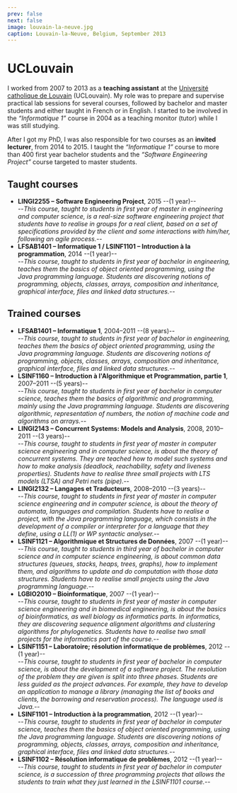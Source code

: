 ```yaml
---
prev: false
next: false
image: louvain-la-neuve.jpg
caption: Louvain-la-Neuve, Belgium, September 2013
---
```


# UCLouvain

I worked from 2007 to 2013 as a **teaching assistant** at the [Université catholique de Louvain](https://www.uclouvain.be/en) (UCLouvain). My role was to prepare and supervise practical lab sessions for several courses, followed by bachelor and master students and either taught in French or in English. I started to be involved in the _“Informatique 1”_ course in 2004 as a teaching monitor (tutor) while I was still studying.

After I got my PhD, I was also responsible for two courses as an **invited lecturer**, from 2014 to 2015. I taught the _“Informatique 1”_ course to more than 400 first year bachelor students and the _“Software Engineering Project”_ course targeted to master students.

## Taught courses

- **LINGI2255 – Software Engineering Project**, 2015 --(1 year)--  
  --_This course, taught to students in first year of master in engineering and computer science, is a real-size software engineering project that students have to realise in groups for a real client, based on a set of specifications provided by the client and some interactions with him/her, following an agile process._--
- **LFSAB1401 – Informatique 1 / LSINF1101 – Introduction à la programmation**, 2014 --(1 year)--  
  --_This course, taught to students in first year of bachelor in engineering, teaches them the basics of object oriented programming, using the Java programming language. Students are discovering notions of programming, objects, classes, arrays, composition and inheritance, graphical interface, files and linked data structures._--

## Trained courses

- **LFSAB1401 – Informatique 1**, 2004–2011 --(8 years)--  
  --_This course, taught to students in first year of bachelor in engineering, teaches them the basics of object oriented programming, using the Java programming language. Students are discovering notions of programming, objects, classes, arrays, composition and inheritance, graphical interface, files and linked data structures._--
- **LSINF1160 – Introduction à l'Algorithmique et Programmation, partie 1**, 2007–2011 --(5 years)--  
  --_This course, taught to students in first year of bachelor in computer science, teaches them the basics of algorithmic and programming, mainly using the Java programming language. Students are discovering algorithmic, representation of numbers, the notion of machine code and algorithms on arrays._--
- **LINGI2143 – Concurrent Systems: Models and Analysis**, 2008, 2010–2011 --(3 years)--  
  --_This course, taught to students in first year of master in computer science engineering and in computer science, is about the theory of concurrent systems. They are teached how to model such systems and how to make analysis (deadlock, reachability, safety and liveness properties). Students have to realise three small projects with LTS models (LTSA) and Petri nets (pipe)._--
- **LINGI2132 – Langages et Traducteurs**, 2008–2010 --(3 years)--  
  --_This course, taught to students in first year of master in computer science engineering and in computer science, is about the theory of automata, languages and compilation. Students have to realise a project, with the Java programming language, which consists in the development of a compiler or interpreter for a language that they define, using a LL(1) or WP syntactic analyser._--
- **LSINF1121 – Algorithmique et Structures de Données**, 2007 --(1 year)--  
  --_This course, taught to students in third year of bachelor in computer science and in computer science engineering, is about common data structures (queues, stacks, heaps, trees, graphs), how to implement them, and algorithms to update and do computation with those data structures. Students have to realise small projects using the Java programming language._--
- **LGBIO2010 – Bioinformatique**, 2007 --(1 year)--  
  --_This course, taught to students in first year of master in computer science engineering and in biomedical engineering, is about the basics of bioinformatics, as well biology as informatics parts. In informatics, they are discovering sequence alignment algorithms and clustering algorithms for phylogenetics. Students have to realise two small projects for the informatics part of the course._--
- **LSINF1151 – Laboratoire; résolution informatique de problèmes**, 2012 --(1 year)--  
  --_This course, taught to students in first year of bachelor in computer science, is about the development of a software project. The resolution of the problem they are given is split into three phases. Students are less guided as the project advances. For example, they have to develop an application to manage a library (managing the list of books and clients, the borrowing and reservation process). The language used is Java._--
- **LSINF1101 – Introduction à la programmation**, 2012 --(1 year)--  
  --_This course, taught to students in first year of bachelor in computer science, teaches them the basics of object oriented programming, using the Java programming language. Students are discovering notions of programming, objects, classes, arrays, composition and inheritance, graphical interface, files and linked data structures._--
- **LSINF1102 – Résolution informatique de problèmes**, 2012 --(1 year)--  
  --_This course, taught to students in first year of bachelor in computer science, is a succession of three programming projects that allows the students to train what they just learned in the LSINF1101 course._--
